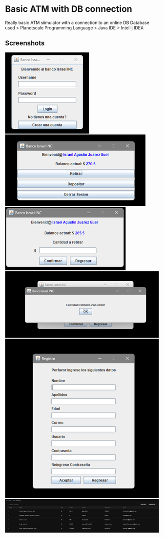 #  Basic ATM with DB connection

Really basic ATM siimulator with a connection to an online DB
Database used > Planetscale
Programming Language > Java
IDE > Intellij IDEA

## Screenshots

![App Screenshot](Images/A.png)
![App Screenshot](Images/B.png)
![App Screenshot](Images/C.png)
![App Screenshot](Images/D.png)
![App Screenshot](Images/E.png)
![App Screenshot](Images/F.png)
